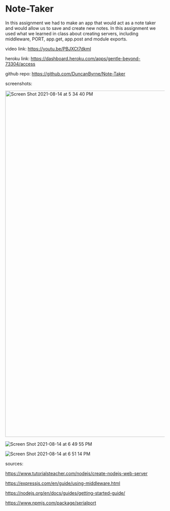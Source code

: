 # Note-Taker

In this assignment we had to make an app that would act as a note taker and would allow us to save and create new notes. In this assignment we used 
what we learned in class about creating servers, including middleware, PORT, app.get, app.post and module exports.


video link: https://youtu.be/PBJXCt7dkmI

heroku link: https://dashboard.heroku.com/apps/gentle-beyond-73304/access

github repo: https://github.com/DuncanByrne/Note-Taker



screenshots:


<img width="1095" alt="Screen Shot 2021-08-14 at 5 34 40 PM" src="https://user-images.githubusercontent.com/85514179/129462044-0a5d22d1-567f-4683-b594-e38bcf52150b.png">




![Screen Shot 2021-08-14 at 6 49 55 PM](https://user-images.githubusercontent.com/85514179/129462057-72880826-81cc-4724-8dd2-550f74a56ef0.png)




![Screen Shot 2021-08-14 at 6 51 14 PM](https://user-images.githubusercontent.com/85514179/129462066-38945c66-a1c1-43ab-80bd-2c5d8c9669eb.png)





sources:


https://www.tutorialsteacher.com/nodejs/create-nodejs-web-server



https://expressjs.com/en/guide/using-middleware.html


https://nodejs.org/en/docs/guides/getting-started-guide/


https://www.npmjs.com/package/serialport


